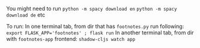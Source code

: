 You might need to run `python -m spacy download en` `python -m spacy download de` etc

To run:
In one terminal tab, from dir that has `footnotes.py` run following: `export FLASK_APP='footnotes' ; flask run`
In another terminal tab, from dir with `footnotes-app` frontend: `shadow-cljs watch app`
